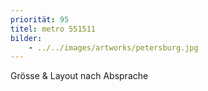 ```yaml
---
priorität: 95
titel: metro 551511
bilder:
    - ../../images/artworks/petersburg.jpg
---
```


Grösse & Layout nach Absprache
